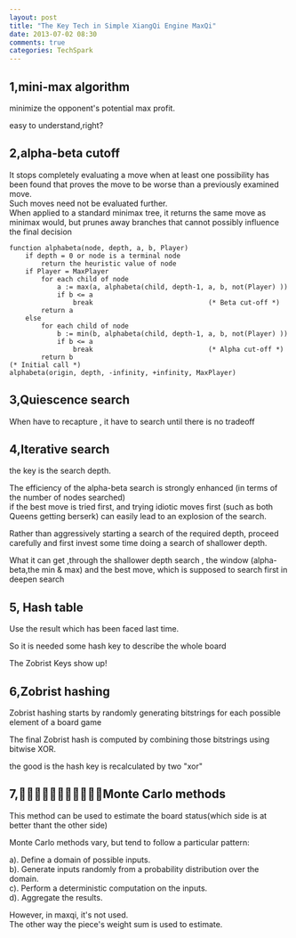 ```yaml
---
layout: post
title: "The Key Tech in Simple XiangQi Engine MaxQi"
date: 2013-07-02 08:30
comments: true
categories: TechSpark
---
```


1,mini-max algorithm
----

minimize the opponent's potential max profit.

easy to understand,right?

2,alpha-beta cutoff
--------

 It stops completely evaluating a move when at least one possibility has been found that proves the move to be worse than a previously examined move.    
 Such moves need not be evaluated further.   
 When applied to a standard minimax tree, it returns the same move as minimax would, but prunes away branches that cannot possibly influence the final decision

```
function alphabeta(node, depth, a, b, Player)        
    if depth = 0 or node is a terminal node
        return the heuristic value of node
    if Player = MaxPlayer
        for each child of node
            a := max(a, alphabeta(child, depth-1, a, b, not(Player) ))    
            if b <= a
                break                             (* Beta cut-off *)
        return a
    else
        for each child of node
            b := min(b, alphabeta(child, depth-1, a, b, not(Player) ))    
            if b <= a
                break                             (* Alpha cut-off *)
        return b
(* Initial call *)
alphabeta(origin, depth, -infinity, +infinity, MaxPlayer)
```


3,Quiescence search
-----

When have to recapture , it have to search until there is no tradeoff

4,Iterative search
-------

the key is the search depth.

The efficiency of the alpha-beta search is strongly enhanced (in terms of the number of nodes searched)   
if the best move is tried first, and trying idiotic moves first (such as both Queens getting berserk) can easily lead to an explosion of the search.  

Rather than aggressively starting a search of the required depth, proceed carefully and first invest some time doing a search of shallower depth.  

What it can get ,through the shallower depth search , the window (alpha-beta,the min & max) and the best move, which is supposed to search first in deepen search

5, Hash table
------

Use the result which has been faced last time.

So it is needed some hash key to describe the whole board 

The Zobrist Keys show up!

6,Zobrist hashing
-----

Zobrist hashing starts by randomly generating bitstrings for each possible element of a board game

The final Zobrist hash is computed by combining those bitstrings using bitwise XOR.

the good is the hash key is recalculated by two "xor"


7,Monte Carlo methods
-----

This method can be used to estimate the board status(which side is at better thant the other side)

Monte Carlo methods vary, but tend to follow a particular pattern:

  a). Define a domain of possible inputs.  
  b). Generate inputs randomly from a probability distribution over the domain.  
  c). Perform a deterministic computation on the inputs.  
  d). Aggregate the results.  

However, in maxqi, it's not used.  
The other way the piece's weight sum is used to estimate.
